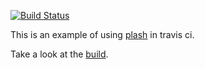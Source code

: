 [![Build Status](https://travis-ci.org/ihucos/plash-travis-example.svg?branch=master)](https://travis-ci.org/ihucos/plash-travis-example)

This is an example of using [plash](https://github.com/ihucos/plash) in travis ci.

Take a look at the [build](https://travis-ci.org/ihucos/plash-travis-example).
